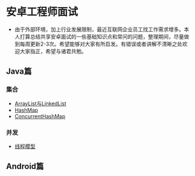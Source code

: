 # 安卓工程师面试
- 由于外部环境，加上行业发展限制，最近互联网企业员工找工作需求增多。本人打算总结共享安卓面试的一些基础知识点和常问的问题，整理期间，尽量做到每周更新2-3次。希望能够对大家有所启发。有错误或者讲解不清晰之处欢迎大家指正，希望与诸君共勉。

## Java篇
### 集合
- [ArrayList与LinkedList](./java基础/集合/ArrayList与LinkedList.md)
- [HashMap](./java基础/集合/HashMap.md)
- [ConcurrentHashMap](./java基础/集合/ConcurrentHashMap.md)

### 并发
- [线程模型](./java基础/并发/线程模型.md)

## Android篇
